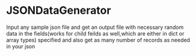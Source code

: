 # JSONDataGenerator
Input any sample json file and get an output file with necessary random data in the fields(works for child feilds as well,which are either in dict or array types) specified and also get as many number of records as needed in your json
